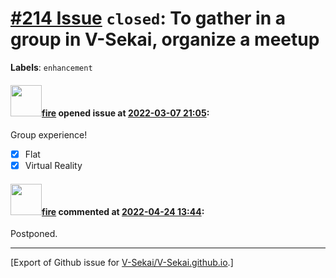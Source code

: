 # [\#214 Issue](https://github.com/V-Sekai/V-Sekai.github.io/issues/214) `closed`: To gather in a group in V-Sekai, organize a meetup
**Labels**: `enhancement`


#### <img src="https://avatars.githubusercontent.com/u/32321?u=c2e06a3d2b49a467aa907e54aa259516440267cc&v=4" width="50">[fire](https://github.com/fire) opened issue at [2022-03-07 21:05](https://github.com/V-Sekai/V-Sekai.github.io/issues/214):

Group experience!

- [x] Flat
- [x] Virtual Reality

#### <img src="https://avatars.githubusercontent.com/u/32321?u=c2e06a3d2b49a467aa907e54aa259516440267cc&v=4" width="50">[fire](https://github.com/fire) commented at [2022-04-24 13:44](https://github.com/V-Sekai/V-Sekai.github.io/issues/214#issuecomment-1107844855):

Postponed.


-------------------------------------------------------------------------------



[Export of Github issue for [V-Sekai/V-Sekai.github.io](https://github.com/V-Sekai/V-Sekai.github.io).]
